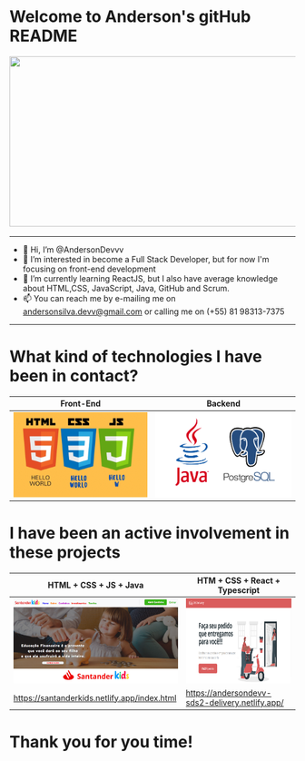 # Welcome to Anderson's gitHub README 
<img src="https://github.com/AndersonDevv/ReadMe/blob/main/helloWorld1.gif" width="600" height="300"> 

___
- 👋 Hi, I’m @AndersonDevvv
- 👀 I’m interested in become a Full Stack Developer, but for now I'm focusing on front-end development
- 🌱 I’m currently learning ReactJS, but I also have average knowledge about HTML,CSS, JavaScript, Java, GitHub and Scrum.
- 📫 You can reach me by e-mailing me on andersonsilva.devv@gmail.com or calling me on (+55) 81 98313-7375
___

# What kind of technologies I have been in contact?

Front-End | Backend 
------------ | -------------
<img src="https://github.com/AndersonDevv/ReadMe/blob/main/frontEnd.gif" width="300" height="150">| <img src="https://github.com/AndersonDevv/ReadMe/blob/main/postgresJava.png" width="300" height="150">


# I have been an active involvement in these projects

HTML + CSS + JS + Java| HTM + CSS + React + Typescript 
------------ | -------------
<img src="https://github.com/AndersonDevv/ReadMe/blob/main/SantanderKidsa.png" width="300" height="150">| <img src="https://github.com/AndersonDevv/ReadMe/blob/main/DSDelivery.png" width="300" height="150">
 https://santanderkids.netlify.app/index.html | https://andersondevv-sds2-delivery.netlify.app/


# Thank you for you time!

<!---
AndersonDevvv/AndersonDevvv is a ✨ special ✨ repository because its `README.md` (this file) appears on your GitHub profile.
You can click the Preview link to take a look at your changes.
Created by Anderson Silva using https://guides.github.com/features/mastering-markdown/
--->
